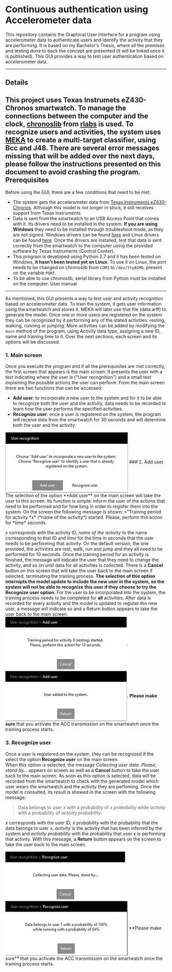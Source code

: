 Continuous authentication using Accelerometer data
===================

This repository contains the Graphical User Interface for a program using accelerometer data to authenticate users and identify the activity that they are performing. It is based on my Bachelor's Thesis, where all the premises and testing done to back the concept are presented (it will be linked once it is published). This GUI provides a way to test user authentication based on accelerometer data.

----------
Details
-------------
This project uses Texas Instrumets eZ430-Chronos smartwatch. To manage the connections between the computer and the clock, [chronoslib](https://github.com/rlabs/ez430-chronos-python) from [rlabs](https://github.com/rlabs)  is used. 
To recognize users and activities, the system uses [MEKA](http://meka.sourceforge.net/) to create a multi-target classifier, using Bcc and J48.
There are several error messages missing that will be added over the next days, please follow the instructions presented on this document to avoid crashing the program.
Prerequisites
-------------
Before using the GUI, there are a few conditions that need to be met:

 - The system gets the accelerometer data from [Texas Instruments eZ430-Chronos](http://www.ti.com/tool/ez430-chronos). Although this model is not longer in stock, it still receives support from Texas Instruments.
 - Data is sent from the smartwatch to an USB Access Point that comes with it. Its drivers need to be installed in the system. **If you are using Windows** they need to be installed through troubleshoot mode, as they are not signed. Windows drivers can be found [here](http://www.ti.com/lit/zip/slac341) and Linux drivers can be found [here](http://www.ti.com/lit/zip/slac388). Once the drivers are installed, test that data is sent correctly from the smartwatch to the computer using the provided software by Texas Instruments (Control Center).
 - This program is developed using Python 2.7 and it has been tested on Windows, **it hasn't been tested yet on Linux**. To use it on Linux, the port needs to be changed on chronoslib from `COM3` to `/dev/ttyACM0`, present on the variable `PORT`.
 - To be able to use chronoslib, serial library from Python must be installed on the computer.
User manual
-------------
As mentioned, this GUI presents a way to test user and activity recognition based on accelerometer data. To train the system, it gets user information using the smartwatch and stores it. MEKA will later use that file (data.arff) to generate the model. 
Once one or more users are registered on the system they can be recognized by it performing any of the stated activities: resting, walking, running or jumping. More activities can be added by modifying the `main` method of the program, using Activity data type, assigning a new ID, name and training time to it. 
Over the next sections, each screen and its options will be discussed.
### 1. Main screen
Once you execute the program and if all the prerequisites are met correctly, the first screen that appears is the main screen. It presents the user with a text indicating where the user is ("User recognition") and a small text explaining the possible actions the user can perform. From the main screen there are two functions that can be accessed:

- **Add user**: to incorporate a new user to the system and for it to be able to recognize both the user and the activity, data needs to be recorded to learn how the user performs the specified activities.
- **Recognize user**: once a user is registered on the system, the program will receive data from the smartwatch for 30 seconds and will determine both the user and the activity.

<img align="center" src="https://github.com/fyrier/Accelerometer-GUI/blob/master/User%20Manual%20images/Pantalla%201.PNG">
### 2. Add user
The selection of the option **Add user** on the main screen will take the user to this screen. Its function is simple: inform the user of the actions that need to be performed and for how long in order to register them into the system.
On the screen the following message is shown: 
>"Training period for activity *x* (*name of the activity*) started. Please, perform this action for *time* seconds.

*x* corresponds with the activity ID, *name of the activity* to the name corresponding to that ID and *time* for the time in seconds that the user needs to be performing that activity. On the default version, the one provided, the activities are rest, walk, run and jump and they all need to be performed for 10 seconds.
Once the training period for an activity is finished, the message will indicate the user that they need to change the activity, and so on until data for all activities is collected.
There is a **Cancel** button on this screen that will take the user back to the main screen if selected, terminating the training process. **The selection of this option interrupts the model update to include the new user in the system, so the system will not be able to recognize this user if they choose to try the Recognize user option**. For the user to be incorporated into the system, the training process needs to be completed for **all** activities.
After data is recorded for every activity and the model is updated to register the new user, a message will indicate so and a Return button appears to take the user back to the main screen.
<img align="center" src="https://github.com/fyrier/Accelerometer-GUI/blob/master/User%20Manual%20images/Pantalla%202.PNG">.
<img align="center" src="https://github.com/fyrier/Accelerometer-GUI/blob/master/User%20Manual%20images/pantalla%202.1.PNG">.
**Please make sure** that you activate the ACC transmission on the smartwatch once the training process starts.
### 3. Recognize user
Once a user is registered on the system, they can be recognized if the select the option **Recognize user** on the main screen.        
When this option is selected, the message *Collecting user data. Please, stand by...*  appears on screen as well as a **Cancel** button to take the user back to the main screen. As soon as this option is selected, data will be recorded from the smartwatch to check with the generated model which user wears the smartwatch and the activity they are perfoming.
Once the model is consulted, its result is showed in the screen with the following message:
>Data belongs to user *x* with a probability of *x probability* while *activity* with a probability of *activity probability*.

*x* corresponds with the user ID, *x probability* with the probability that the data belongs to user x, *activity* is the activity that has been inferred by the system and *activity probability* with the probability that user x is performing that activity.
With this message, a **Return** button appears on the screen to take the user back to the main screen.
                                                                                                                                                                                                                                                                                                                                                                                                                                                                                                                                                                                                                                                                                                                                                                                                                                                                                                                                                              
<img align="center" src="https://github.com/fyrier/Accelerometer-GUI/blob/master/User%20Manual%20images/Patnalla%203.PNG">
<img align="center" src="https://github.com/fyrier/Accelerometer-GUI/blob/master/User%20Manual%20images/pantalla%203.1.PNG">
**Please make sure** that you activate the ACC transmission on the smartwatch once the training process starts.     

